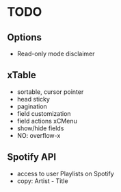 # TODO

## Options

* Read-only mode disclaimer

## xTable

* sortable, cursor pointer
* head sticky
* pagination
* field customization
* field actions xCMenu
* show/hide fields
* NO: overflow-x

## Spotify API

* access to user Playlists on Spotify
* copy: Artist - Title
